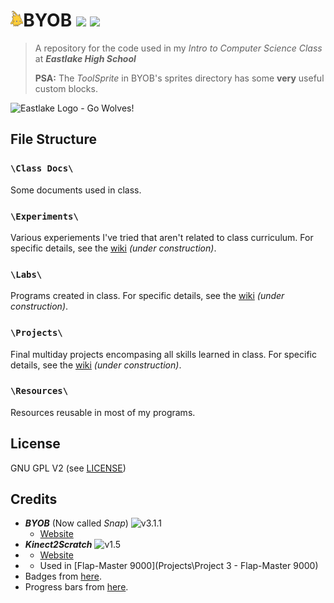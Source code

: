 <img src="https://raw.githubusercontent.com/timtim17/BYOB/master/Class%20Docs/Alonso.gif" height="25" />BYOB ![](http://progressed.io/bar/20?title=class+progress)&nbsp;![](http://img.shields.io/badge/year-freshman-red.svg?style=flat-square)
====

> A repository for the code used in my _Intro to Computer Science Class_ at **_Eastlake High School_**
>
> **PSA:** The _ToolSprite_ in BYOB's sprites directory has some **very** useful custom blocks.

<img alt="Eastlake Logo - Go Wolves!" title="Eastlake Logo - Go Wolves!" src="http://www.lwsd.org/school/EHS/SiteCollectionImages/Eastlake%20Wolf%20Logo%20Converted.jpg" width="200" height="200" />

File Structure
--------------

### `\Class Docs\`
Some documents used in class.

### `\Experiments\`
Various experiements I've tried that aren't related to class curriculum. For specific details, see the [wiki](# "Wiki") _(under construction)_.

### `\Labs\`
Programs created in class. For specific details, see the [wiki](# "Wiki") _(under construction)_.

### `\Projects\`
Final multiday projects encompasing all skills learned in class. For specific details, see the [wiki](# "Wiki") _(under construction)_.

### `\Resources\`
Resources reusable in most of my programs.

License
-------

GNU GPL V2 (see [LICENSE](LICENSE))

Credits
-------

- **_BYOB_** (Now called _Snap_) ![v3.1.1](http://img.shields.io/badge/version-3.1.1-blue.svg?style=flat-square)
	- [Website](http://snap.berkeley.edu/)
- **_Kinect2Scratch_** ![v1.5](http://img.shields.io/badge/version-1.5-blue.svg?style=flat-square)
- 	- [Website](http://scratch.saorog.com/)
- 	- Used in [Flap-Master 9000](Projects\Project 3 - Flap-Master 9000)
- Badges from [here](http://shields.io/).
- Progress bars from [here](https://github.com/fehmicansaglam/progressed.io).

